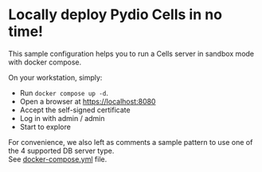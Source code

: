 # Locally deploy Pydio Cells in no time!

This sample configuration helps you to run a Cells server in sandbox mode with docker compose.

On your workstation, simply:

- Run `docker compose up -d`.
- Open a browser at [https://localhost:8080](https://localhost:8080)
- Accept the self-signed certificate
- Log in with admin / admin
- Start to explore

For convenience, we also left as comments a sample pattern to use one of the 4 supported DB server type.  
See [docker-compose.yml](./docker-compose.yml) file.
